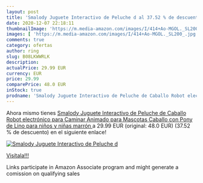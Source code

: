 ```yaml
---
layout: post
title: 'Smalody Juguete Interactivo de Peluche d al 37.52 % de descuento'
date: 2020-12-07 22:18:11
thumbnailImage: 'https://m.media-amazon.com/images/I/414+Ao-MGOL._SL200_.jpg'
images: [ 'https://m.media-amazon.com/images/I/414+Ao-MGOL._SL200_.jpg' ]
comments: true
category: ofertas
author: ring
slug: B08LKWWRLK
description:
actualPrice: 29.99 EUR
currency: EUR
price: 29.99
comparePrice: 48.0 EUR
inStock: true
prodname: 'Smalody Juguete Interactivo de Peluche de Caballo Robot electrónico para Caminar Animado para Mascotas  Caballo con Pony de Lino para niños y niñas  marrón '
---
```


Ahora mismo tienes [Smalody Juguete Interactivo de Peluche de Caballo Robot electrónico para Caminar Animado para Mascotas  Caballo con Pony de Lino para niños y niñas  marrón ](https://www.amazon.es/dp/B08LKWWRLK/?tag=tolees-21) a 29.99 EUR (original: 48.0 EUR) (37.52 %  de descuento) en el siguiente enlace!

[![Smalody Juguete Interactivo de Peluche d](https://m.media-amazon.com/images/I/414+Ao-MGOL._SL200_.jpg)](https://www.amazon.es/dp/B08LKWWRLK/?tag=tolees-21)

[Visítala!!!](https://www.amazon.es/dp/B08LKWWRLK/?tag=tolees-21)

Links participate in Amazon Associate program and might generate a comission on qualifying sales
